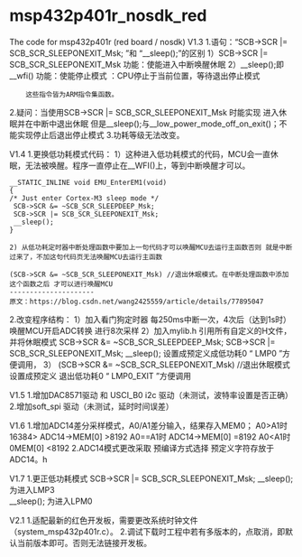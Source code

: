 # msp432p401r_nosdk_red
The code for msp432p401r (red board / nosdk)
V1.3
1.语句：“SCB->SCR |= SCB_SCR_SLEEPONEXIT_Msk; ”和 “__sleep();”的区别
	1）SCB->SCR |= SCB_SCR_SLEEPONEXIT_Msk  功能：使能进入中断唤醒休眠
	2）__sleep();即 __wfi()                  功能：使能停止模式   ：CPU停止于当前位置，等待退出停止模式
		 
		这些指令皆为ARM指令集函数。
		
2.疑问：当使用SCB->SCR |= SCB_SCR_SLEEPONEXIT_Msk 时能实现  进入休眠并在中断中退出休眠
		但是__sleep();与__low_power_mode_off_on_exit()；不能实现停止后退出停止模式
3.功耗等级无法改变。

V1.4
1.更换低功耗模式代码：
	1）这种进入低功耗模式的代码，MCU会一直休眠，无法被唤醒。程序一直停止在__WFI()上，等到中断唤醒才可以。
	
	__STATIC_INLINE void EMU_EnterEM1(void)
	{
	/* Just enter Cortex-M3 sleep mode */
	 SCB->SCR &= ~SCB_SCR_SLEEPDEEP_Msk;
	 SCB->SCR |= SCB_SCR_SLEEPONEXIT_Msk;
	 __sleep();
	}
	
	2) 从低功耗定时器中断处理函数中要加上一句代码才可以唤醒MCU去运行主函数否则 就是中断过来了，不加这句代码页无法唤醒MCU去运行主函数
	
	(SCB->SCR &= ~SCB_SCR_SLEEPONEXIT_Msk) //退出休眠模式。在中断处理函数中添加这个函数之后 才可以进行唤醒MCU
	--------------------- 
	原文：https://blog.csdn.net/wang2425559/article/details/77895047 

2.改变程序结构：
	1）加入看门狗定时器 每250ms中断一次，4次后（达到1s时）唤醒MCU开启ADC转换 进行8次采样
	2）加入mylib.h 引用所有自定义的H文件，并将休眠模式
			SCB->SCR &= ~SCB_SCR_SLEEPDEEP_Msk;
			 SCB->SCR |= SCB_SCR_SLEEPONEXIT_Msk;
			 __sleep();
	 		设置成预定义成低功耗0 “ LMP0 ”方便调用，
	3）	(SCB->SCR &= ~SCB_SCR_SLEEPONEXIT_Msk) //退出休眠模式
			设置成预定义 退出低功耗0 “ LMP0_EXIT ”方便调用

V1.5
1.增加DAC8571驱动 和 USCI_B0 i2c 驱动（未测试，波特率设置是否正确）
2.增加soft_spi 驱动（未测试，延时时间误差）

V1.6
1.增加ADC14差分采样模式，A0/A1差分输入，结果存入MEM0；
	A0>A1时   	 16384> ADC14->MEM[0] >8192
	A0==A1时 	 ADC14->MEM[0] =8192
	A0<A1时     	 0<ADC14->MEM[0] <8192
2.ADC14模式更改采取    预编译方式选择    预定义字符存放于ADC14。h

V1.7
1.更正低功耗模式     SCB->SCR |= SCB_SCR_SLEEPONEXIT_Msk;  __sleep(); 为进入LMP3     
			__sleep();    									     为进入LPM0
			

V2.1
1.适配最新的红色开发板，需要更改系统时钟文件（system_msp432p401r.c）。
2.调试下载时工程中若有多版本的，点取消，即默认当前版本即可。否则无法链接开发板。			
